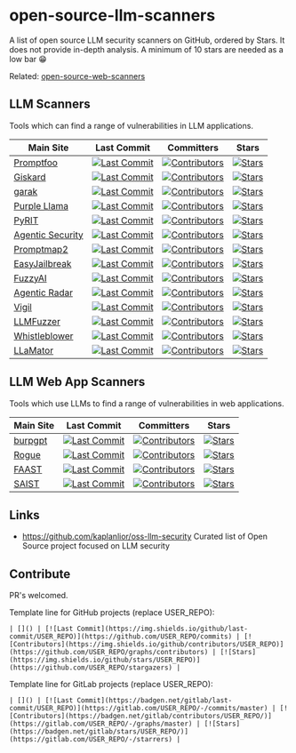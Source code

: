 # open-source-llm-scanners
A list of open source LLM security scanners on GitHub, ordered by Stars. It does not provide in-depth analysis.
A minimum of 10 stars are needed as a low bar 😁

Related: [open-source-web-scanners](https://github.com/psiinon/open-source-web-scanners)

## LLM Scanners

Tools which can find a range of vulnerabilities in LLM applications.

| Main Site | Last Commit | Committers | Stars |
| --- | --- | --- | --- |
| [Promptfoo](https://github.com/promptfoo/promptfoo) | [![Last Commit](https://img.shields.io/github/last-commit/promptfoo/promptfoo)](https://github.com/promptfoo/promptfoo/commits) | [![Contributors](https://img.shields.io/github/contributors/promptfoo/promptfoo)](https://github.com/promptfoo/promptfoo/graphs/contributors) | [![Stars](https://img.shields.io/github/stars/promptfoo/promptfoo)](https://github.com/promptfoo/promptfoo/stargazers) |
| [Giskard](https://github.com/Giskard-AI/giskard) | [![Last Commit](https://img.shields.io/github/last-commit/Giskard-AI/giskard)](https://github.com/Giskard-AI/giskard/commits) | [![Contributors](https://img.shields.io/github/contributors/Giskard-AI/giskard)](https://github.com/Giskard-AI/giskard/graphs/contributors) | [![Stars](https://img.shields.io/github/stars/Giskard-AI/giskard)](https://github.com/Giskard-AI/giskard/stargazers) |
| [garak](https://github.com/NVIDIA/garak) | [![Last Commit](https://img.shields.io/github/last-commit/NVIDIA/garak)](https://github.com/NVIDIA/garak/commits) | [![Contributors](https://img.shields.io/github/contributors/NVIDIA/garak)](https://github.com/NVIDIA/garak/graphs/contributors) | [![Stars](https://img.shields.io/github/stars/NVIDIA/garak)](https://github.com/NVIDIA/garak/stargazers) |
| [Purple Llama](https://github.com/meta-llama/PurpleLlama) | [![Last Commit](https://img.shields.io/github/last-commit/meta-llama/PurpleLlama)](https://github.com/meta-llama/PurpleLlama/commits) | [![Contributors](https://img.shields.io/github/contributors/meta-llama/PurpleLlama)](https://github.com/meta-llama/PurpleLlama/graphs/contributors) | [![Stars](https://img.shields.io/github/stars/meta-llama/PurpleLlama)](https://github.com/meta-llama/PurpleLlama/stargazers) |
| [PyRIT](https://github.com/Azure/PyRIT) | [![Last Commit](https://img.shields.io/github/last-commit/Azure/PyRIT)](https://github.com/Azure/PyRIT/commits) | [![Contributors](https://img.shields.io/github/contributors/Azure/PyRIT)](https://github.com/Azure/PyRIT/graphs/contributors) | [![Stars](https://img.shields.io/github/stars/Azure/PyRIT)](https://github.com/Azure/PyRIT/stargazers) |
| [Agentic Security](https://github.com/msoedov/agentic_security) | [![Last Commit](https://img.shields.io/github/last-commit/msoedov/agentic_security)](https://github.com/msoedov/agentic_security/commits) | [![Contributors](https://img.shields.io/github/contributors/msoedov/agentic_security)](https://github.com/msoedov/agentic_security/graphs/contributors) | [![Stars](https://img.shields.io/github/stars/msoedov/agentic_security)](https://github.com/msoedov/agentic_security/stargazers) |
| [Promptmap2](https://github.com/utkusen/promptmap) | [![Last Commit](https://img.shields.io/github/last-commit/utkusen/promptmap)](https://github.com/utkusen/promptmap/commits) | [![Contributors](https://img.shields.io/github/contributors/utkusen/promptmap)](https://github.com/utkusen/promptmap/graphs/contributors) | [![Stars](https://img.shields.io/github/stars/utkusen/promptmap)](https://github.com/utkusen/promptmap/stargazers) |
| [EasyJailbreak](https://github.com/EasyJailbreak/EasyJailbreak) | [![Last Commit](https://img.shields.io/github/last-commit/EasyJailbreak/EasyJailbreak)](https://github.com/EasyJailbreak/EasyJailbreak/commits) | [![Contributors](https://img.shields.io/github/contributors/EasyJailbreak/EasyJailbreak)](https://github.com/EasyJailbreak/EasyJailbreak/graphs/contributors) | [![Stars](https://img.shields.io/github/stars/EasyJailbreak/EasyJailbreak)](https://github.com/EasyJailbreak/EasyJailbreak/stargazers) |
| [FuzzyAI](https://github.com/cyberark/FuzzyAI) | [![Last Commit](https://img.shields.io/github/last-commit/cyberark/FuzzyAI)](https://github.com/cyberark/FuzzyAI/commits) | [![Contributors](https://img.shields.io/github/contributors/cyberark/FuzzyAI)](https://github.com/cyberark/FuzzyAI/graphs/contributors) | [![Stars](https://img.shields.io/github/stars/cyberark/FuzzyAI)](https://github.com/cyberark/FuzzyAI/stargazers) |
| [Agentic Radar](https://github.com/splx-ai/agentic-radar) | [![Last Commit](https://img.shields.io/github/last-commit/splx-ai/agentic-radar)](https://github.com/splx-ai/agentic-radar/commits) | [![Contributors](https://img.shields.io/github/contributors/splx-ai/agentic-radar)](https://github.com/splx-ai/agentic-radar/graphs/contributors) | [![Stars](https://img.shields.io/github/stars/splx-ai/agentic-radar)](https://github.com/splx-ai/agentic-radar/stargazers) |
| [Vigil](https://github.com/deadbits/vigil-llm) | [![Last Commit](https://img.shields.io/github/last-commit/deadbits/vigil-llm)](https://github.com/deadbits/vigil-llm/commits) | [![Contributors](https://img.shields.io/github/contributors/deadbits/vigil-llm)](https://github.com/deadbits/vigil-llm/graphs/contributors) | [![Stars](https://img.shields.io/github/stars/deadbits/vigil-llm)](https://github.com/deadbits/vigil-llm/stargazers) |
| [LLMFuzzer](https://github.com/mnns/LLMFuzzer) | [![Last Commit](https://img.shields.io/github/last-commit/mnns/LLMFuzzer)](https://github.com/mnns/LLMFuzzer/commits) | [![Contributors](https://img.shields.io/github/contributors/mnns/LLMFuzzer)](https://github.com/mnns/LLMFuzzer/graphs/contributors) | [![Stars](https://img.shields.io/github/stars/mnns/LLMFuzzer)](https://github.com/mnns/LLMFuzzer/stargazers) |
| [Whistleblower](https://github.com/Repello-AI/whistleblower) | [![Last Commit](https://img.shields.io/github/last-commit/Repello-AI/whistleblower)](https://github.com/Repello-AI/whistleblower/commits) | [![Contributors](https://img.shields.io/github/contributors/Repello-AI/whistleblower)](https://github.com/Repello-AI/whistleblower/graphs/contributors) | [![Stars](https://img.shields.io/github/stars/Repello-AI/whistleblower)](https://github.com/Repello-AI/whistleblower/stargazers) |
| [LLaMator](https://github.com/RomiconEZ/LLaMator) | [![Last Commit](https://img.shields.io/github/last-commit/RomiconEZ/LLaMator)](https://github.com/RomiconEZ/LLaMator/commits) | [![Contributors](https://img.shields.io/github/contributors/RomiconEZ/LLaMator)](https://github.com/RomiconEZ/LLaMator/graphs/contributors) | [![Stars](https://img.shields.io/github/stars/RomiconEZ/LLaMator)](https://github.com/RomiconEZ/LLaMator/stargazers) |

## LLM Web App Scanners

Tools which use LLMs to find a range of vulnerabilities in web applications.

| Main Site | Last Commit | Committers | Stars |
| --- | --- | --- | --- |
| [burpgpt](https://github.com/aress31/burpgpt) | [![Last Commit](https://img.shields.io/github/last-commit/aress31/burpgpt)](https://github.com/aress31/burpgpt/commits) | [![Contributors](https://img.shields.io/github/contributors/aress31/burpgpt)](https://github.com/aress31/burpgpt/graphs/contributors) | [![Stars](https://img.shields.io/github/stars/aress31/burpgpt)](https://github.com/aress31/burpgpt/stargazers) |
| [Rogue](https://github.com/faizann24/rogue) | [![Last Commit](https://img.shields.io/github/last-commit/faizann24/rogue)](https://github.com/faizann24/rogue/commits) | [![Contributors](https://img.shields.io/github/contributors/faizann24/rogue)](https://github.com/faizann24/rogue/graphs/contributors) | [![Stars](https://img.shields.io/github/stars/faizann24/rogue)](https://github.com/faizann24/rogue/stargazers) |
| [FAAST](https://github.com/yacwagh/FAAST) | [![Last Commit](https://img.shields.io/github/last-commit/yacwagh/FAAST)](https://github.com/yacwagh/FAAST/commits) | [![Contributors](https://img.shields.io/github/contributors/yacwagh/FAAST)](https://github.com/yacwagh/FAAST/graphs/contributors) | [![Stars](https://img.shields.io/github/stars/yacwagh/FAAST)](https://github.com/yacwagh/FAAST/stargazers) |
| [SAIST]() | [![Last Commit](https://img.shields.io/github/last-commit/punk-security/SAIST)](https://github.com/punk-security/SAIST/commits) | [![Contributors](https://img.shields.io/github/contributors/punk-security/SAIST)](https://github.com/punk-security/SAIST/graphs/contributors) | [![Stars](https://img.shields.io/github/stars/punk-security/SAIST)](https://github.com/punk-security/SAIST/stargazers) |

## Links

* https://github.com/kaplanlior/oss-llm-security Curated list of Open Source project focused on LLM security

## Contribute

PR's welcomed.

Template line for GitHub projects (replace USER_REPO):
```
| []() | [![Last Commit](https://img.shields.io/github/last-commit/USER_REPO)](https://github.com/USER_REPO/commits) | [![Contributors](https://img.shields.io/github/contributors/USER_REPO)](https://github.com/USER_REPO/graphs/contributors) | [![Stars](https://img.shields.io/github/stars/USER_REPO)](https://github.com/USER_REPO/stargazers) |
```
Template line for GitLab projects (replace USER_REPO):
```
| []() | [![Last Commit](https://badgen.net/gitlab/last-commit/USER_REPO)](https://gitlab.com/USER_REPO/-/commits/master) | [![Contributors](https://badgen.net/gitlab/contributors/USER_REPO/)](https://gitlab.com/USER_REPO/-/graphs/master) | [![Stars](https://badgen.net/gitlab/stars/USER_REPO/)](https://gitlab.com/USER_REPO/-/starrers) |
```
